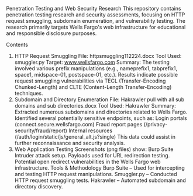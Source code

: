 Penetration Testing and Web Security Research
This repository contains penetration testing research and security assessments, focusing on HTTP request smuggling, subdomain enumeration, and vulnerability testing. The research primarily targets Wells Fargo's web infrastructure for educational and responsible disclosure purposes.

Contents
1. HTTP Request Smuggling
File: httpsmuggling112224.docx
Tool Used: smuggler.py
Target: www.wellsfargo.com
Summary:
The testing involved various prefix manipulations (e.g., nameprefix1, tabprefix1, space1, midspace-01, postspace-01, etc.).
Results indicate possible request smuggling vulnerabilities via TECL (Transfer-Encoding Chunked-Length) and CLTE (Content-Length Transfer-Encoding) techniques.
2. Subdomain and Directory Enumeration
File: Hakrawler pull with all sub domains and sub directories.docx
Tool Used: Hakrawler
Summary:
Extracted numerous subdomains and directories related to Wells Fargo.
Identified several potentially sensitive endpoints, such as:
Login portals (connect.secure.wellsfargo.com)
Fraud report pages (/privacy-security/fraud/report)
Internal resources (/auth/login/static/js/general_alt.js?single)
This data could assist in further reconnaissance and security analysis.
3. Web Application Testing
Screenshots (png files) show:
Burp Suite Intruder attack setup.
Payloads used for URL redirection testing.
Potential open redirect vulnerabilities in the Wells Fargo web infrastructure.
Tools & Methodology
Burp Suite – Used for intercepting and testing HTTP request manipulations.
Smuggler.py – Conducted HTTP request smuggling tests.
Hakrawler – Automated subdomain and directory discovery.
